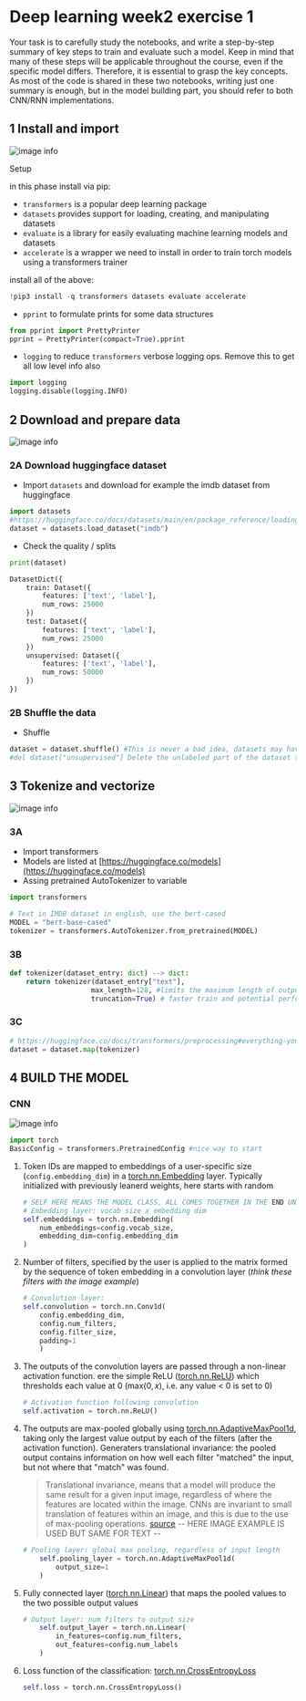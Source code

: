 # Deep learning week2 exercise 1

Your task is to carefully study the notebooks, and write a step-by-step summary of key steps to train and evaluate such a model. Keep in mind that many of these steps will be applicable throughout the course, even if the specific model differs. Therefore, it is essential to grasp the key concepts. As most of the code is shared in these two notebooks, writing just one summary is enough, but in the model building part, you should refer to both CNN/RNN implementations.

## 1 Install and import

![image info](out/flow1/flow1.png)

Setup

in this phase install via pip:

* `transformers` is a popular deep learning package
* `datasets` provides support for loading, creating, and manipulating datasets
* `evaluate` is a library for easily evaluating machine learning models and datasets
* `accelerate` is a wrapper we need to install in order to train torch models using a transformers trainer

install all of the above:

```python
!pip3 install -q transformers datasets evaluate accelerate
```

* `pprint` to formulate prints for some data structures

```python
from pprint import PrettyPrinter
pprint = PrettyPrinter(compact=True).pprint
```

* `logging`  to reduce `transformers` verbose logging ops. Remove this to get all low level info also

```python
import logging
logging.disable(logging.INFO)
```

## 2 Download and prepare data

![image info](out/flow2/flow2.png)

### 2A Download huggingface dataset

* Import `datasets` and download for example the imdb dataset from huggingface

```python
import datasets
#https://huggingface.co/docs/datasets/main/en/package_reference/loading_methods#datasets.load_dataset
dataset = datasets.load_dataset("imdb")
```

* Check the quality / splits

```python
print(dataset)

DatasetDict({
    train: Dataset({
        features: ['text', 'label'],
        num_rows: 25000
    })
    test: Dataset({
        features: ['text', 'label'],
        num_rows: 25000
    })
    unsupervised: Dataset({
        features: ['text', 'label'],
        num_rows: 50000
    })
})
```

### 2B Shuffle the data

* Shuffle

```python
dataset = dataset.shuffle() #This is never a bad idea, datasets may have ordering to them, which is not what we want
#del dataset["unsupervised"] Delete the unlabeled part of the dataset to make things faster
```

## 3 Tokenize and vectorize

![image info](out/flow3/flow3.png)

### 3A

* Import transformers
* Models are listed at [https://huggingface.co/models](https://huggingface.co/models)
* Assing pretrained AutoTokenizer to variable

```python
import transformers

# Text in IMDB dataset in english, use the bert-cased
MODEL = "bert-base-cased"
tokenizer = transformers.AutoTokenizer.from_pretrained(MODEL)
```

### 3B

```python
def tokenizer(dataset_entry: dict) --> dict:
    return tokenizer(dataset_entry["text"],
                    max_length=128, #limits the maximum length of outputs to the given length
                    truncation=True) # faster train and potential performance gains
```

### 3C

```python
# https://huggingface.co/docs/transformers/preprocessing#everything-you-always-wanted-to-know-about-padding-and-truncation
dataset = dataset.map(tokenizer)
```

## 4 BUILD THE MODEL

### CNN

![image info](out/flow4/flow4.png)

```python
import torch
BasicConfig = transformers.PretrainedConfig #nice way to start
```

1) Token IDs are mapped to embeddings of a user-specific size (`config.embedding_dim`) in a [torch.nn.Embedding](https://pytorch.org/docs/stable/generated/torch.nn.Embedding.html) layer. Typically initialized with previously leanerd weights, here starts with random

    ```python
    # SELF HERE MEANS THE MODEL CLASS, ALL COMES TOGETHER IN THE END UNDER ONE CLASS :-)
    # Embedding layer: vocab size x embedding dim
    self.embeddings = torch.nn.Embedding(
        num_embeddings=config.vocab_size,
        embedding_dim=config.embedding_dim
    )
    ```

2) Number of filters, specified by the user is applied to the matrix formed by the sequence of token embedding in a convolution layer (*think these filters with the image example*)

    ```python
    # Convolution layer:
    self.convolution = torch.nn.Conv1d(
        config.embedding_dim,
        config.num_filters,
        config.filter_size,
        padding=1
        )
    ```

3) The outputs of the convolution layers are passed through a non-linear activation function. ere the simple ReLU ([torch.nn.ReLU](https://pytorch.org/docs/stable/generated/torch.nn.ReLU.html)) which thresholds each value at 0 ($\textrm{max}(0,x)$, i.e. any value < 0 is set to 0)

    ```python
    # Activation function following convolution
    self.activation = torch.nn.ReLU()
    ```

4) The outputs are max-pooled globally using [torch.nn.AdaptiveMaxPool1d](https://pytorch.org/docs/stable/generated/torch.nn.AdaptiveMaxPool1d.html), taking only the largest value output by each of the filters (after the activation function). Generaters translational invariance: the pooled output contains information on how well each filter "matched" the input, but not where that "match" was found.
    > Translational invariance, means that a model will produce the same result for a given input image, regardless of where the features are located within the image. CNNs are invariant to small translation of features within an image, and this is due to the use of max-pooling operations.
    [source](https://www.sciencedirect.com/topics/computer-science/translational-invariance) -- HERE IMAGE EXAMPLE IS USED BUT SAME FOR TEXT --

    ```python
    # Pooling layer: global max pooling, regardless of input length
        self.pooling_layer = torch.nn.AdaptiveMaxPool1d(
            output_size=1
        )
    ```

5) Fully connected layer ([torch.nn.Linear](https://pytorch.org/docs/stable/generated/torch.nn.Linear.html)) that maps the pooled values to the two possible output values

    ```python
    # Output layer: num filters to output size
        self.output_layer = torch.nn.Linear(
            in_features=config.num_filters,
            out_features=config.num_labels
        )
    ```

6) Loss function of the classification: [torch.nn.CrossEntropyLoss](https://pytorch.org/docs/stable/generated/torch.nn.CrossEntropyLoss.html)

    ```python
    self.loss = torch.nn.CrossEntropyLoss()
    ```

